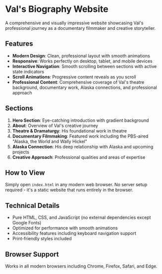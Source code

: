 # Val's Biography Website

A comprehensive and visually impressive website showcasing Val's professional journey as a documentary filmmaker and creative storyteller.

## Features

- **Modern Design**: Clean, professional layout with smooth animations
- **Responsive**: Works perfectly on desktop, tablet, and mobile devices
- **Interactive Navigation**: Smooth scrolling between sections with active state indicators
- **Scroll Animations**: Progressive content reveals as you scroll
- **Professional Content**: Comprehensive coverage of Val's theatre background, documentary work, Alaska connections, and professional approach

## Sections

1. **Hero Section**: Eye-catching introduction with gradient background
2. **About**: Overview of Val's creative journey
3. **Theatre & Dramaturgy**: His foundational work in theatre
4. **Documentary Filmmaking**: Featured work including the PBS-aired "Alaska, the World and Wally Hickel"
5. **Alaska Connection**: His deep relationship with Alaska and upcoming projects
6. **Creative Approach**: Professional qualities and areas of expertise

## How to View

Simply open `index.html` in any modern web browser. No server setup required - it's a static website that runs entirely in the browser.

## Technical Details

- Pure HTML, CSS, and JavaScript (no external dependencies except Google Fonts)
- Optimized for performance with smooth animations
- Accessibility features including keyboard navigation support
- Print-friendly styles included

## Browser Support

Works in all modern browsers including Chrome, Firefox, Safari, and Edge. 